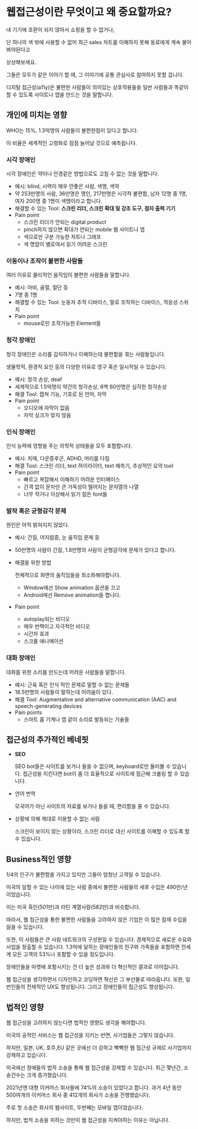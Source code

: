 # 웹접근성이란 무엇이고 왜 중요할까요?

내 기기에 호환이 되지 않아서 쇼핑을 할 수 없거나,

단 하나의 색 밖에 사용할 수 없어 최근 sales 차트를 이해하지 못해 동료에게 계속 물어봐야된다고

상상해보세요.

그들은 모두가 같은 이야기 할 때, 그 이야기에 공통 관심사로 참여하지 못할 겁니다.

디지털 접근성(a11y)은 불편한 사람들이 의미있는 상호작용들을 일반 사람들과 똑같이 할 수 있도록 사이트나 앱을 만드는 것을 말합니다.

## 개인에 미치는 영향

WHO는 15%, 1.3억명의 사람들이 불편한점이 있다고 합니다.

이 비율은 세계적인 고령화로 점점 늘어날 것으로 예측됩니다.

### 시각 장애인

시각 장애인은 약이나 안경같은 방법으로도 고칠 수 없는 것을 말합니다.

- 예시: blind, 시력이 매우 안좋은 사람, 색맹, 색약
- 약 253만명의 사람, 36만명은 맹인, 217만명은 시각적 불편함, 남자 12명 중 1명, 여자 200명 중 1명이 색맹이라고 합니다.
- 해결할 수 있는 Tool: **스크린 리더, 스크린 확대 및 강조 도구, 점자 출력 기기**
- Pain point
    - 스크린 리더가 안되는 digital product
    - pinch하지 않으면 확대가 안되는 mobile 웹 사이트나 앱
    - 색으로만 구분 가능한 차트나 그래프
    - 색 명암이 별로여서 읽기 어려운 스크린

### 이동이나 조작이 불편한 사람들

여러 이유로 물리적인 움직임이 불편한 사람들을 말합니다.

- 예시: 마비, 골절, 절단 등
- 7명 중 1명
- 해결할 수 있는 Tool: 눈동자 추적 디바이스, 말로 조작하는 디바이스, 적응성 스위치
- Pain point
    - mouse로만 조작가능한 Element들

### 청각 장애인

청각 장애인은 소리를 감지하거나 이해하는데 불편함을 겪는 사람들입니다.

생물학적, 환경적 요인 등의 다양한 이유로 영구 혹은 일시적일 수 있습니다.

- 예시: 청각 손상, deaf
- 세계적으로 1.5억명이 약간의 청각손상, 6백 60만명은 심각한 청각손상
- 해결 Tool: 캡쳐 기능, 기호로 된 언어, 자막
- Pain point
    - 오디오에 자막이 없음
    - 자막 싱크가 맞지 않음

### 인식 장애인

인식 능력에 영향을 주는 의학적 상태들을 모두 포함합니다.

- 예시: 치매, 다운증후군, ADHD, 머리를 다침
- 해결 Tool: 스크린 리더, text 하이라이터, text 예측기, 추상적인 요약 tool
- Pain point
    - 빠르고 복잡해서 이해하기 어려운 인터페이스
    - 간격 없이 문자만 큰 가독성이 떨어지는 문자열의 나열
    - 너무 작거나 이상해서 읽기 힘든 font들

### 발작 혹은 균형감각 문제

원인은 아직 밝혀지지 않았다.

- 예시: 간질, 어지럼증, 눈 움직임 문제 등
- 50만명의 사람이 간질, 1.8만명의 사람이 균형감각에 문제가 있다고 합니다.
- 해결을 위한 방법

    전체적으로 화면의 움직임들을 최소화해야합니다.

    - Window에선 Show animation 옵션을 끄고
    - Android에선 Remove animation을 켭니다.
- Pain point
    - autoplay되는 비디오
    - 매우 반짝이고 자극적인 비디오
    - 시간차 효과
    - 스크롤 애니메이션

### 대화 장애인

대화를 위한 소리를 만드는데 어려운 사람들을 말합니다.

- 예시: 근육 혹은 인식 적인 문제로 말할 수 없는 문제들
- 18.5만명의 사람들이 말하는데 어려움이 있다.
- 해결 Tool: Augmentative and alternative communication (AAC) and speech-generating devices
- Pain points
    - 스마트 홈 기계나 앱 같이 소리로 발동되는 기술들

## 접근성의 추가적인 베네핏

- **SEO**

    SEO bot들은 사이트를 보거나 들을 수 없으며, keyboard로만 둘러볼 수 있습니다. 접근성을 지킨다면 bot이 좀 더 효율적으로 사이트에 접근해 크롤링 할 수 있습니다.

- 언어 번역

    모국어가 아닌 사이트의 자료를 보거나 들을 때, 편리함을 줄 수 있습니다.

- 상황에 의해 제대로 이용할 수 없는 사람

    스크린이 보이지 않는 상황이라, 스크린 리더로 대신 사이트를 이해할 수 있도록 할 수 있습니다.

## Business적인 영향

1/4의 인구가 불편함을 가지고 있지만 그들이 엄청난 고객일 수 있습니다.

미국의 일할 수 있는 나이에 있는 사람 중에서 불편한 사람들의 세후 수입은 490만/년 이었습니다.

이는 미국 흑인(501만)과 라틴 계열사람(582만)과 비슷합니다.

따라서, 웹 접근성을 통한 불편한 사람들을 고려하지 않은 기업은 이 많은 잠재 수입을 잃을 수 있습니다.

또한, 이 사람들은 큰 사람 네트워크의 구성원일 수 있습니다. 경제적으로 새로운 수요와 사업을 창출할 수 있습니다. 1.3억에 달하는 장애인들의 친구와 가족들을 포함하면 전세계 모든 고객의 53%나 포함할 수 있을 정도입니다.

장애인들을 마켓에 포함시키는 건 더 높은 성과와 더 혁신적인 결과로 이어집니다.

웹 접근성을 생각하면서 디자인하고 코딩하면 혁신은 그 부산물로 따라옵니다. 또한, 일반인들의 전체적인 UX도 향상됩니다. 그리고 장애인들의 접근성도 향상됩니다.

## 법적인 영향

웹 접근성을 고려하지 않는다면 법적인 영향도 생각을 해야합니다.

미국의 공적인 서비스는 웹 접근성을 지키는 반면, 사기업들은 그렇지 않습니다.

하지만, 일본, UK, 호주,EU 같은 곳에선 더 강하고 빡빡한 웹 접근성 규제르 사기업까지 강제하고 있습니다.

미국에선 장애들의 법적 소송을 통해 웹 접근성을 강제할 수 있습니다. 최근 몇년간, 소송건수는 크게 증가했습니다.

2021년엔 대형 이커머스 회사들에 74%의 소송이 있었다고 합니다. 과거 4년 동안 500여개의 이커머스 회사 중 412개의 회사가 소송을 진행했습니다.

주로 첫 소송은 회사의 웹사이트, 두번째는 모바일 앱이었습니다.

하지만, 법적 소송을 피하는 것만이 웹 접근성을 지켜야하는 이유는 아닙니다.
